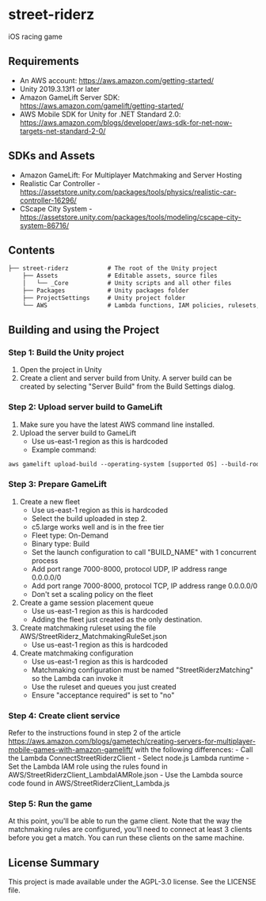 # street-riderz
iOS racing game

## Requirements

- An AWS account: <https://aws.amazon.com/getting-started/>
- Unity 2019.3.13f1 or later
- Amazon GameLift Server SDK: <https://aws.amazon.com/gamelift/getting-started/>
- AWS Mobile SDK for Unity for .NET Standard 2.0: <https://aws.amazon.com/blogs/developer/aws-sdk-for-net-now-targets-net-standard-2-0/>

## SDKs and Assets
- Amazon GameLift: For Multiplayer Matchmaking and Server Hosting
- Realistic Car Controller  - <https://assetstore.unity.com/packages/tools/physics/realistic-car-controller-16296/>
- CScape City System - <https://assetstore.unity.com/packages/tools/modeling/cscape-city-system-86716/>

## Contents

``` html
├── street-riderz           # The root of the Unity project
    ├── Assets              # Editable assets, source files
    │   └── _Core           # Unity scripts and all other files
    ├── Packages            # Unity packages folder
    ├── ProjectSettings     # Unity project folder
    └── AWS                 # Lambda functions, IAM policies, rulesets, etc.
```

## Building and using the Project

### Step 1: Build the Unity project

1. Open the project in Unity
2. Create a client and server build from Unity. A server build can be created by selecting "Server Build" from the Build Settings dialog.

### Step 2: Upload server build to GameLift

1. Make sure you have the latest AWS command line installed.
2. Upload the server build to GameLift
    - Use us-east-1 region as this is hardcoded
    - Example command:

``` html
aws gamelift upload-build --operating-system [supported OS] --build-root [build path] --name [user-defined name of build] --build-version [user-defined build number] --region [region name]
```

### Step 3: Prepare GameLift

1. Create a new fleet
    - Use us-east-1 region as this is hardcoded
    - Select the build uploaded in step 2.
    - c5.large works well and is in the free tier
    - Fleet type: On-Demand
    - Binary type: Build
    - Set the launch configuration to call "BUILD_NAME" with 1 concurrent process
    - Add port range 7000-8000, protocol UDP, IP address range 0.0.0.0/0
    - Add port range 7000-8000, protocol TCP, IP address range 0.0.0.0/0
    - Don't set a scaling policy on the fleet
2. Create a game session placement queue
    - Use us-east-1 region as this is hardcoded
    - Adding the fleet just created as the only destination.
3. Create matchmaking ruleset using the file AWS/StreetRiderz_MatchmakingRuleSet.json
    - Use us-east-1 region as this is hardcoded
4. Create matchmaking configuration
    - Use us-east-1 region as this is hardcoded
    - Matchmaking configuration must be named "StreetRiderzMatching" so the Lambda can invoke it
    - Use the ruleset and queues you just created
    - Ensure "acceptance required" is set to "no"

### Step 4: Create client service

Refer to the instructions found in step 2 of the article 
<https://aws.amazon.com/blogs/gametech/creating-servers-for-multiplayer-mobile-games-with-amazon-gamelift/> with the following differences:
    - Call the Lambda ConnectStreetRiderzClient
    - Select node.js Lambda runtime
    - Set the Lambda IAM role using the rules found in AWS/StreetRiderzClient_LambdaIAMRole.json
    - Use the Lambda source code found in AWS/StreetRiderzClient_Lambda.js

### Step 5: Run the game

At this point, you'll be able to run the game client. Note that the way the matchmaking rules are configured, you'll need to connect at least 3 clients before you get a match. You can run these clients on the same machine.

## License Summary

This project is made available under the AGPL-3.0 license. See the LICENSE file.
